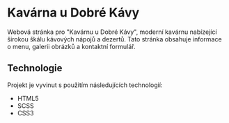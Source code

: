 # Kavárna u Dobré Kávy

Webová stránka pro "Kavárnu u Dobré Kávy", moderní kavárnu nabízející širokou škálu kávových nápojů a dezertů. Tato stránka obsahuje informace o menu, galerii obrázků a kontaktní formulář.

## Technologie

Projekt je vyvinut s použitím následujících technologií:
- HTML5
- SCSS
- CSS3
